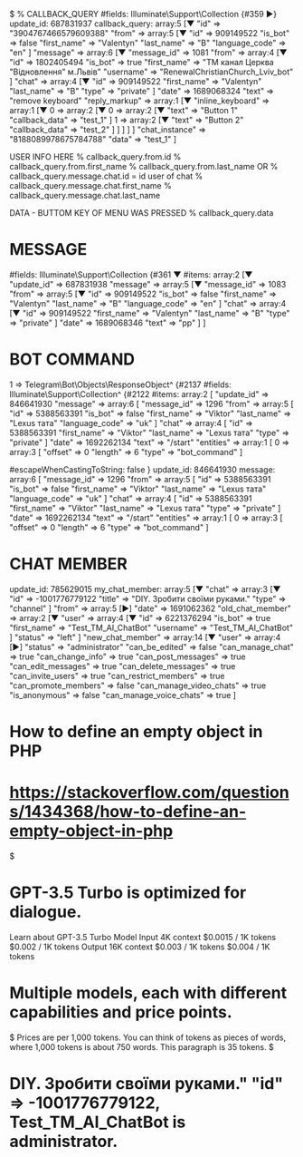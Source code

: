 $
% CALLBACK_QUERY
	   #fields: Illuminate\Support\Collection {#359 ▶}
    update_id: 687831937
    callback_query: array:5 [▼
      "id" => "3904767466579609388"
      "from" => array:5 [▼
        "id" => 909149522
        "is_bot" => false
        "first_name" => "Vаlentyn"
        "last_name" => "B"
        "language_code" => "en"
      ]
      "message" => array:6 [▼
        "message_id" => 1081
        "from" => array:4 [▼
          "id" => 1802405494
          "is_bot" => true
          "first_name" => "ТМ канал Церква "Відновлення" м.Львів"
          "username" => "RenewalChristianChurch_Lviv_bot"
        ]
        "chat" => array:4 [▼
          "id" => 909149522
          "first_name" => "Vаlentyn"
          "last_name" => "B"
          "type" => "private"
        ]
        "date" => 1689068324
        "text" => "remove keyboard"
        "reply_markup" => array:1 [▼
          "inline_keyboard" => array:1 [▼
            0 => array:2 [▼
              0 => array:2 [▼
                "text" => "Button 1"
                "callback_data" => "test_1"
              ]
              1 => array:2 [▼
                "text" => "Button 2"
                "callback_data" => "test_2"
              ]
            ]
          ]
        ]
      ]
      "chat_instance" => "8188089978675784788"
      "data" => "test_1"
    ]

USER INFO HERE
% callback_query.from.id
% callback_query.from.first_name
% callback_query.from.last_name
OR
% callback_query.message.chat.id = id user of chat
% callback_query.message.chat.first_name
% callback_query.message.chat.last_name

DATA - BUTTOM KEY OF MENU WAS PRESSED
% callback_query.data

# MESSAGE
 #fields: Illuminate\Support\Collection {#361 ▼
      #items: array:2 [▼
        "update_id" => 687831938
        "message" => array:5 [▼
          "message_id" => 1083
          "from" => array:5 [▼
            "id" => 909149522
            "is_bot" => false
            "first_name" => "Vаlentyn"
            "last_name" => "B"
            "language_code" => "en"
          ]
          "chat" => array:4 [▼
            "id" => 909149522
            "first_name" => "Vаlentyn"
            "last_name" => "B"
            "type" => "private"
          ]
          "date" => 1689068346
          "text" => "рр"
        ]
      ]

# BOT COMMAND
1 => Telegram\Bot\Objects\ResponseObject^ {#2137
#fields: Illuminate\Support\Collection^ {#2122
#items: array:2 [
"update_id" => 846641930
"message" => array:6 [
"message_id" => 1296
"from" => array:5 [
"id" => 5388563391
"is_bot" => false
"first_name" => "Viktor"
"last_name" => "Lexus тата"
"language_code" => "uk"
]
"chat" => array:4 [
"id" => 5388563391
"first_name" => "Viktor"
"last_name" => "Lexus тата"
"type" => "private"
]
"date" => 1692262134
"text" => "/start"
"entities" => array:1 [
0 => array:3 [
"offset" => 0
"length" => 6
"type" => "bot_command"
]

#escapeWhenCastingToString: false
}
update_id: 846641930
message: array:6 [
"message_id" => 1296
"from" => array:5 [
"id" => 5388563391
"is_bot" => false
"first_name" => "Viktor"
"last_name" => "Lexus тата"
"language_code" => "uk"
]
"chat" => array:4 [
"id" => 5388563391
"first_name" => "Viktor"
"last_name" => "Lexus тата"
"type" => "private"
]
"date" => 1692262134
"text" => "/start"
"entities" => array:1 [
0 => array:3 [
"offset" => 0
"length" => 6
"type" => "bot_command"
]

# CHAT MEMBER
update_id: 785629015
my_chat_member: array:5 [▼
"chat" => array:3 [▼
"id" => -1001776779122
"title" => "DIY. Зробити своїми руками."
"type" => "channel"
]
"from" => array:5 [▶]
"date" => 1691062362
"old_chat_member" => array:2 [▼
"user" => array:4 [▼
"id" => 6221376294
"is_bot" => true
"first_name" => "Test_TM_AI_ChatBot"
"username" => "Test_TM_AI_ChatBot"
]
"status" => "left"
]
"new_chat_member" => array:14 [▼
"user" => array:4 [▶]
"status" => "administrator"
"can_be_edited" => false
"can_manage_chat" => true
"can_change_info" => true
"can_post_messages" => true
"can_edit_messages" => true
"can_delete_messages" => true
"can_invite_users" => true
"can_restrict_members" => true
"can_promote_members" => false
"can_manage_video_chats" => true
"is_anonymous" => false
"can_manage_voice_chats" => true
]


# How to define an empty object in PHP
# https://stackoverflow.com/questions/1434368/how-to-define-an-empty-object-in-php

$
# GPT-3.5 Turbo is optimized for dialogue.
Learn about GPT-3.5 Turbo
Model	Input
4K context	$0.0015 / 1K tokens	$0.002 / 1K tokens
Output
16K context	$0.003 / 1K tokens	$0.004 / 1K tokens

# Multiple models, each with different capabilities and price points.
$ Prices are per 1,000 tokens. You can think of tokens as pieces of words, where 1,000 tokens is about 750 words. This paragraph is 35 tokens.
$
# DIY. Зробити своїми руками." "id" => -1001776779122,  Test_TM_AI_ChatBot is administrator.
 
